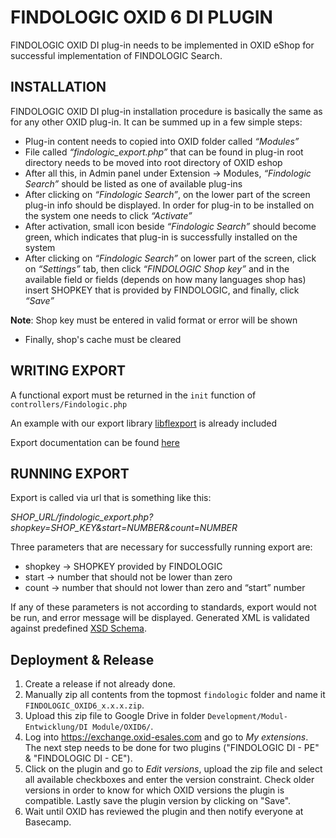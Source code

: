 # FINDOLOGIC OXID 6 DI PLUGIN

  FINDOLOGIC OXID DI plug-in needs to be implemented in OXID eShop for successful implementation of FINDOLOGIC Search.
  
## INSTALLATION

  FINDOLOGIC OXID DI plug-in installation procedure is basically the same as for any other OXID plug-in. It can be summed up in a few simple steps:
  * Plug-in content needs to copied into OXID folder called *“Modules”*
  * File called *“findologic_export.php”* that can be found in plug-in root directory needs to be moved into root directory of OXID eshop
  * After all this, in Admin panel under Extension → Modules, *“Findologic Search”* should be listed as one of available plug-ins
  * After clicking on *“Findologic Search”*, on the lower part of the screen plug-in info should be displayed. In order for plug-in to be installed on the system one needs to click *“Activate”*
  * After activation, small icon beside *“Findologic Search”* should become green, which indicates that plug-in is successfully installed on the system
  * After clicking on *“Findologic Search”* on lower part of the screen, click on *“Settings”* tab, then click *“FINDOLOGIC Shop key”* and in the available field or fields (depends on how many languages shop has) insert SHOPKEY that is provided by FINDOLOGIC, and finally,  click *“Save”*
  
  **Note**: Shop key must be entered in valid format or error will be shown
  * Finally, shop's cache must be cleared
  
## WRITING EXPORT

  A functional export must be returned in the `init` function of `controllers/Findologic.php`
  
  An example with our export library [libflexport](https://github.com/findologic/libflexport) is already included
  
  Export documentation can be found [here](https://docs.findologic.com/doku.php?id=xml_export_documentation:XML_format)
  
## RUNNING EXPORT

  Export is called via url that is something like this:
  
  *SHOP_URL/findologic_export.php?shopkey=SHOP_KEY&start=NUMBER&count=NUMBER*
  
  Three parameters  that are necessary  for successfully running export are:
  * shopkey → SHOPKEY provided by FINDOLOGIC
  * start → number that should not be lower than zero
  * count → number that should not lower than zero and “start” number
  
  If any of these parameters is not according to standards, export would not be run, and error message will be displayed. Generated XML is validated against predefined [XSD Schema](https://github.com/findologic/xml-export/blob/master/src/main/resources/findologic.xsd).

## Deployment & Release

1. Create a release if not already done.
1. Manually zip all contents from the topmost `findologic` folder and name it
 `FINDOLOGIC_OXID6_x.x.x.zip`.
1. Upload this zip file to Google Drive in folder `Development/Modul-Entwicklung/DI Module/OXID6/`.
1. Log into https://exchange.oxid-esales.com and go to *My extensions*. The next
 step needs to be done for two plugins ("FINDOLOGIC DI - PE" & "FINDOLOGIC DI - CE").
1. Click on the plugin and go to *Edit versions*, upload the zip file and select all
 available checkboxes and enter the version constraint. Check older versions in order to
 know for which OXID versions the plugin is compatible. Lastly save the plugin version by clicking on "Save".
1. Wait until OXID has reviewed the plugin and then notify everyone at Basecamp.
